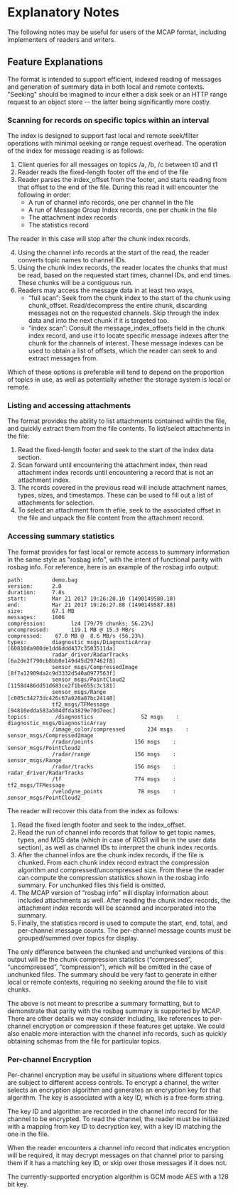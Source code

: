 # Explanatory Notes

The following notes may be useful for users of the MCAP format, including
implementers of readers and writers.

[rfc5652 padding]: https://datatracker.ietf.org/doc/html/rfc5652#section-6.3

## Feature Explanations

The format is intended to support efficient, indexed reading of messages and
generation of summary data in both local and remote contexts. "Seeking" should
be imagined to incur either a disk seek or an HTTP range request to an object
store -- the latter being significantly more costly.

### Scanning for records on specific topics within an interval

The index is designed to support fast local and remote seek/filter operations
with minimal seeking or range request overhead. The operation of the index for
message reading is as follows:

1. Client queries for all messages on topics /a, /b, /c between t0 and t1
2. Reader reads the fixed-length footer off the end of the file
3. Reader parses the index_offset from the footer, and starts reading from that
   offset to the end of the file. During this read it will encounter the
   following in order:
   - A run of channel info records, one per channel in the file
   - A run of Message Group Index records, one per chunk in the file
   - The attachment index records
   - The statistics record

The reader in this case will stop after the chunk index records.

4. Using the channel info records at the start of the read, the reader converts
   topic names to channel IDs.
5. Using the chunk index records, the reader locates the chunks that must be read,
   based on the requested start times, channel IDs, and end times. These chunks
   will be a contiguous run.
6. Readers may access the message data in at least two ways,
   - “full scan”: Seek from the chunk index to the start of the chunk using
     chunk_offset. Read/decompress the entire chunk, discarding messages not on
     the requested channels. Skip through the index data and into the next
     chunk if it is targeted too.
   - “index scan”: Consult the message_index_offsets field in the chunk index
     record, and use it to locate specific message indexes after the chunk for
     the channels of interest. These message indexes can be used to obtain a
     list of offsets, which the reader can seek to and extract messages from.

Which of these options is preferable will tend to depend on the proportion of
topics in use, as well as potentially whether the storage system is local or
remote.

### Listing and accessing attachments

The format provides the ability to list attachments contained wihtin the file,
and quickly extract them from the file contents. To list/select attachments
in the file:

1. Read the fixed-length footer and seek to the start of the index data
   section.
2. Scan forward until encountering the attachment index, then read attachment
   index records until encountering a record that is not an attachment index.
3. The rcords covered in the previous read will include attachment names,
   types, sizes, and timestamps. These can be used to fill out a list of
   attachments for selection.
4. To select an attachment from th efile, seek to the associated offset in the
   file and unpack the file content from the attachment record.

### Accessing summary statistics

The format provides for fast local or remote access to summary information in
the same style as "rosbag info", with the intent of functional parity with
rosbag info. For reference, here is an example of the rosbag info output:

```
path:         demo.bag
version:      2.0
duration:     7.8s
start:        Mar 21 2017 19:26:20.10 (1490149580.10)
end:          Mar 21 2017 19:26:27.88 (1490149587.88)
size:         67.1 MB
messages:     1606
compression:        lz4 [79/79 chunks; 56.23%]
uncompressed:       119.1 MB @ 15.3 MB/s
compressed:    67.0 MB @  8.6 MB/s (56.23%)
types:        diagnostic_msgs/DiagnosticArray [60810da900de1dd6ddd437c3503511da]
              radar_driver/RadarTracks        [6a2de2f790cb8bb0e149d45d297462f8]
              sensor_msgs/CompressedImage     [8f7a12909da2c9d3332d540a0977563f]
              sensor_msgs/PointCloud2         [1158d486dd51d683ce2f1be655c3c181]
              sensor_msgs/Range               [c005c34273dc426c67a020a87bc24148]
              tf2_msgs/TFMessage              [94810edda583a504dfda3829e70d7eec]
topics:        /diagnostics               52 msgs    : diagnostic_msgs/DiagnosticArray
              /image_color/compressed       234 msgs    : sensor_msgs/CompressedImage
              /radar/points             156 msgs    : sensor_msgs/PointCloud2
              /radar/range              156 msgs    : sensor_msgs/Range
              /radar/tracks             156 msgs    : radar_driver/RadarTracks
              /tf                       774 msgs    : tf2_msgs/TFMessage
              /velodyne_points           78 msgs    : sensor_msgs/PointCloud2
```

The reader will recover this data from the index as follows:

1. Read the fixed length footer and seek to the index_offset.
2. Read the run of channel info records that follow to get topic names, types,
   and MD5 data (which in case of ROS1 will be in the user data section), as well
   as channel IDs to interpret the chunk index records.
3. After the channel infos are the chunk index records, if the file is chunked.
   From each chunk index record extract the compression algorithm and
   compressed/uncompressed size. From these the reader can compute the compression
   statistics shown in the rosbag info summary. For unchunked files this field is
   omitted.
4. The MCAP version of “rosbag info” will display information about included
   attachments as well. After reading the chunk index records, the attachment
   index records will be scanned and incorporated into the summary.
5. Finally, the statistics record is used to compute the start, end, total, and
   per-channel message counts. The per-channel message counts must be
   grouped/summed over topics for display.

The only difference between the chunked and unchunked versions of this output
will be the chunk compression statistics (“compressed”, “uncompressed”,
“compression”), which will be omitted in the case of unchunked files. The
summary should be very fast to generate in either local or remote contexts,
requiring no seeking around the file to visit chunks.

The above is not meant to prescribe a summary formatting, but to demonstrate
that parity with the rosbag summary is supported by MCAP. There are other
details we may consider including, like references to per-channel encryption or
compression if these features get uptake. We could also enable more interaction
with the channel info records, such as quickly obtaining schemas from the file
for particular topics.

### Per-channel Encryption

Per-channel encryption may be useful in situations where different topics are
subject to different access controls. To encrypt a channel, the writer selects
an encryption algorithm and generates an encryption key for that algorithm. The
key is associated with a key ID, which is a free-form string.

The key ID and algorithm are recorded in the channel info record for the
channel to be encrypted. To read the channel, the reader must be initialized
with a mapping from key ID to decryption key, with a key ID matching the one in
the file.

When the reader encounters a channel info record that indicates encryption will
be required, it may decrypt messages on that channel prior to parsing them if
it has a matching key ID, or skip over those messages if it does not.

The currently-supported encryption algorithm is GCM mode AES with a 128 bit
key.
